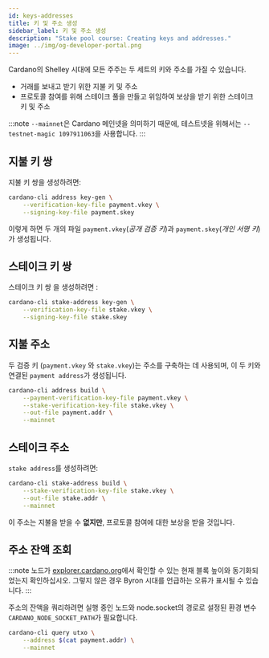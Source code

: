 ```yaml
---
id: keys-addresses
title: 키 및 주소 생성
sidebar_label: 키 및 주소 생성
description: "Stake pool course: Creating keys and addresses."
image: ../img/og-developer-portal.png
---
```


Cardano의 Shelley 시대에 모든 주주는 두 세트의 키와 주소를 가질 수 있습니다.

* 거래를 보내고 받기 위한 지불 키 및 주소 
* 프로토콜 참여를 위해 스테이크 풀을 만들고 위임하여 보상을 받기 위한 스테이크 키 및 주소

:::note
`--mainnet`은 Cardano 메인넷을 의미하기 때문에, 테스트넷을 위해서는 `--testnet-magic 1097911063`을 사용합니다.
:::

## 지불 키 쌍

지불 키 쌍을 생성하려면:

```sh
cardano-cli address key-gen \
    --verification-key-file payment.vkey \
    --signing-key-file payment.skey
```
이렇게 하면 두 개의 파일 `payment.vkey`(_공개 검증 키_)과 `payment.skey`(_개인 서명 키_)가 생성됩니다. 

## 스테이크 키 쌍

스테이크 키 쌍 을 생성하려면 :

```sh
cardano-cli stake-address key-gen \
    --verification-key-file stake.vkey \
    --signing-key-file stake.skey
```
## 지불 주소
두 검증 키 (`payment.vkey` 와 `stake.vkey`)는 주소를 구축하는 데 사용되며, 이 두 키와 연결된 `payment address`가 생성됩니다. 

```sh
cardano-cli address build \
    --payment-verification-key-file payment.vkey \
    --stake-verification-key-file stake.vkey \
    --out-file payment.addr \
    --mainnet
```

## 스테이크 주소

`stake address`를 생성하려면:

```sh
cardano-cli stake-address build \
    --stake-verification-key-file stake.vkey \
    --out-file stake.addr \
    --mainnet
```
이 주소는 지불을 받을 수 **없지만**, 프로토콜 참여에 대한 보상을 받을 것입니다.


## 주소 잔액 조회

:::note
노드가 [explorer.cardano.org](https://explorer.cardano.org)에서 확인할 수 있는 현재 블록 높이와 동기화되었는지 확인하십시오. 그렇지 않은 경우 Byron 시대를 언급하는 오류가 표시될 수 있습니다.
:::

주소의 잔액을 쿼리하려면 실행 중인 노드와 node.socket의 경로로 설정된 환경 변수 `CARDANO_NODE_SOCKET_PATH`가 필요합니다.

```sh
cardano-cli query utxo \
    --address $(cat payment.addr) \
    --mainnet
```
